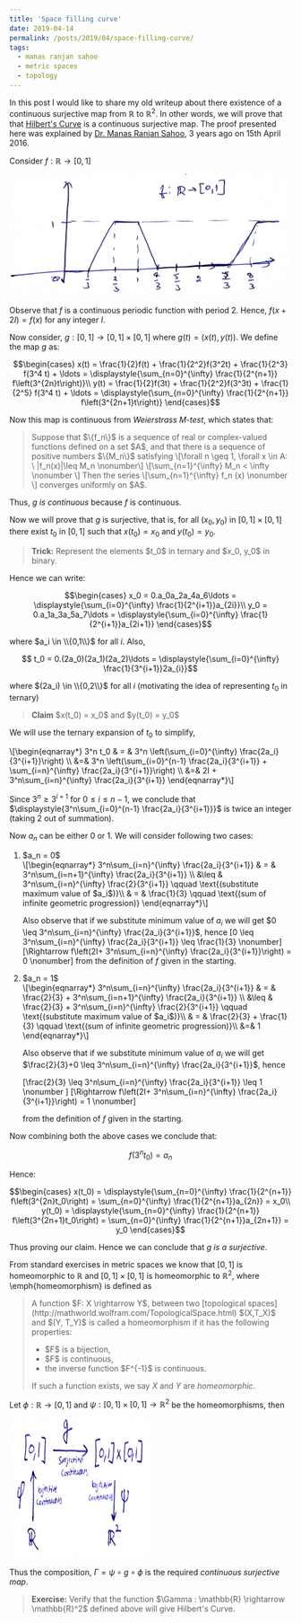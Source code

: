 ```yaml
---
title: 'Space filling curve'
date: 2019-04-14
permalink: /posts/2019/04/space-filling-curve/
tags:
  - manas ranjan sahoo
  - metric spaces
  - topology
---
```


In this post I would like to share my old writeup about there existence of a continuous surjective map from $\mathbb{R}$ to $\mathbb{R}^2$. In other words, we will prove that that [Hilbert's Curve](https://en.wikipedia.org/wiki/Hilbert_curve) is a continuous surjective map. The proof presented here was explained by [Dr. Manas Ranjan Sahoo](https://www.niser.ac.in/sms/professor/manas), 3 years ago on 15th April 2016.

Consider $f : \mathbb{R} \rightarrow [0,1]$

<img src="/images/g.jpg" alt="">

Observe that $f$ is a continuous periodic function with period 2. Hence, $f(x+2I) = f(x)$ for any integer $I$.

Now consider, $g : [0,1] \rightarrow [0,1]\times [0,1]$ where $g(t) = \left(x(t), y(t)\right)$. We define the map $g$ as:

$$\begin{cases}
x(t) = \frac{1}{2}f(t) + \frac{1}{2^2}f(3^2t) + \frac{1}{2^3} f(3^4 t) + \ldots = \displaystyle{\sum_{n=0}^{\infty} \frac{1}{2^{n+1}} f\left(3^{2n}t\right)}\\
y(t) = \frac{1}{2}f(3t) + \frac{1}{2^2}f(3^3t) + \frac{1}{2^5} f(3^4 t) + \ldots = \displaystyle{\sum_{n=0}^{\infty} \frac{1}{2^{n+1}} f\left(3^{2n+1}t\right)}
\end{cases}$$

Now this map is continuous from <i>Weierstrass M-test</i>, which states that:

<blockquote> Suppose that $\{f_n\}$ is a sequence of real or complex-valued functions defined on a set $A$, and that there is a sequence of positive numbers $\{M_n\}$ satisfying
\[\forall n \geq 1, \forall x \in A: \ |f_n(x)|\leq M_n \nonumber\]
\[\sum_{n=1}^{\infty} M_n < \infty \nonumber \]
Then the series 
\[\sum_{n=1}^{\infty} f_n (x) \nonumber \]
converges uniformly on $A$.
</blockquote>

Thus, <i>$g$ is continuous</i> because $f$ is continuous.

Now we will prove that $g$ is surjective, that is, for all $(x_0, y_0)$ in $[0,1]\times [0,1]$ there exist $t_0$ in $[0,1]$ such that $x(t_0) = x_0$ and $y(t_0) = y_0$.

<blockquote> <b> Trick:</b> Represent the elements $t_0$ in ternary and $x_0, y_0$ in binary.</blockquote>

Hence we can write:

$$\begin{cases}
x_0 = 0.a_0a_2a_4a_6\ldots = \displaystyle{\sum_{i=0}^{\infty} \frac{1}{2^{i+1}}a_{2i}}\\
y_0 = 0.a_1a_3a_5a_7\ldots = \displaystyle{\sum_{i=0}^{\infty} \frac{1}{2^{i+1}}a_{2i+1}}
\end{cases}$$

where $a_i \in \\{0,1\\}$ for all $i$. Also,

$$ t_0 = 0.(2a_0)(2a_1)(2a_2)\ldots = \displaystyle{\sum_{i=0}^{\infty} \frac{1}{3^{i+1}}2a_{i}}$$

where $(2a_i) \in \\{0,2\\}$ for all $i$ (motivating the idea of representing $t_0$ in ternary)

<blockquote><b>Claim</b> $x(t_0) = x_0$ and $y(t_0) = y_0$ </blockquote>

We will use the ternary expansion of $t_0$ to simplify, 
<p>
\[\begin{eqnarray*}
3^n t_0 & = & 3^n \left(\sum_{i=0}^{\infty} \frac{2a_i}{3^{i+1}}\right) \\ 
&=& 3^n \left(\sum_{i=0}^{n-1} \frac{2a_i}{3^{i+1}} + \sum_{i=n}^{\infty} \frac{2a_i}{3^{i+1}}\right) \\
&=& 2I + 3^n\sum_{i=n}^{\infty} \frac{2a_i}{3^{i+1}}
\end{eqnarray*}\]
</p>

Since $3^n \geq 3^{i+1}$ for $0\leq i \leq n-1$, we conclude that $\displaystyle{3^n\sum_{i=0}^{n-1} \frac{2a_i}{3^{i+1}}}$ is twice an integer (taking 2 out of summation).

Now $a_n$ can be either 0 or 1. We will consider following two cases:

<ol type="1">
<li> $a_n = 0$ </li>
\[\begin{eqnarray*}
3^n\sum_{i=n}^{\infty} \frac{2a_i}{3^{i+1}} & = & 3^n\sum_{i=n+1}^{\infty} \frac{2a_i}{3^{i+1}} \\
&\leq & 3^n\sum_{i=n}^{\infty} \frac{2}{3^{i+1}} \qquad \text{(substitute maximum value of $a_i$)}\\
& = & \frac{1}{3} \qquad \text{(sum of infinite geometric progression)}
\end{eqnarray*}\]
 
Also observe that if we substitute minimum value of $a_i$ we will get $0 \leq 3^n\sum_{i=n}^{\infty} \frac{2a_i}{3^{i+1}}$, hence
\[0 \leq 3^n\sum_{i=n}^{\infty} \frac{2a_i}{3^{i+1}} \leq \frac{1}{3} \nonumber\]
\[\Rightarrow f\left(2I+ 3^n\sum_{i=n}^{\infty} \frac{2a_i}{3^{i+1}}\right) = 0 \nonumber\]
from the definition of $f$ given in the starting.

<li> $a_n = 1$ </li>
\[\begin{eqnarray*}
3^n\sum_{i=n}^{\infty} \frac{2a_i}{3^{i+1}} & = & \frac{2}{3} +  3^n\sum_{i=n+1}^{\infty} \frac{2a_i}{3^{i+1}} \\
&\leq & \frac{2}{3} + 3^n\sum_{i=n}^{\infty} \frac{2}{3^{i+1}} \qquad \text{(substitute maximum value of $a_i$)}\\
& = & \frac{2}{3} + \frac{1}{3} \qquad \text{(sum of infinite geometric progression)}\\
&=& 1
\end{eqnarray*}\]

Also observe that if we substitute minimum value of $a_i$ we will get $\frac{2}{3}+0 \leq 3^n\sum_{i=n}^{\infty} \frac{2a_i}{3^{i+1}}$, hence

\[\frac{2}{3} \leq 3^n\sum_{i=n}^{\infty} \frac{2a_i}{3^{i+1}} \leq 1 \nonumber \]
\[\Rightarrow f\left(2I+ 3^n\sum_{i=n}^{\infty} \frac{2a_i}{3^{i+1}}\right) = 1 \nonumber\]

from the definition of $f$ given in the starting.
</ol>

Now combining both the above cases we conclude that:

$$f(3^n t_0) = a_n$$

Hence:

$$\begin{cases}
x(t_0) = \displaystyle{\sum_{n=0}^{\infty} \frac{1}{2^{n+1}} f\left(3^{2n}t_0\right) = \sum_{n=0}^{\infty} \frac{1}{2^{n+1}}a_{2n}} = x_0\\
y(t_0) = \displaystyle{\sum_{n=0}^{\infty} \frac{1}{2^{n+1}} f\left(3^{2n+1}t_0\right) = \sum_{n=0}^{\infty} \frac{1}{2^{n+1}}a_{2n+1}} = y_0
\end{cases}$$

Thus proving our claim. Hence we can conclude that <i>$g$ is a surjective</i>.

From standard exercises in metric spaces we know that $[0,1]$ is homeomorphic to $\mathbb{R}$ and $[0,1]\times [0,1]$ is homeomorphic to $\mathbb{R}^2$, where \emph{homeomorphism} is defined as

<blockquote> A function $F: X \rightarrow Y$, between two [topological spaces](http://mathworld.wolfram.com/TopologicalSpace.html)  $(X,T_X)$ and $(Y, T_Y)$  is called a homeomorphism if it has the following properties:
<ul>
  <li> $F$ is a bijection, </li>
  <li> $F$ is continuous,</li>
  <li> the inverse function $F^{-1}$ is continuous. </li>
</ul>
 
If such a function exists, we say $X$ and $Y$ are <i>homeomorphic</i>.
</blockquote>

Let $\phi : \mathbb{R} \rightarrow [0,1]$ and $\psi : [0,1]\times [0,1] \rightarrow \mathbb{R}^2$ be the homeomorphisms, then

<img src="/images/m.jpg" alt="" width="250" height="250">

Thus the composition, $\Gamma = \psi \circ g \circ \phi$ is the required <i>continuous surjective map</i>.

<blockquote> <b>Exercise:</b> Verify that the function $\Gamma : \mathbb{R} \rightarrow \mathbb{R}^2$ defined above will give Hilbert's Curve. </blockquote>
